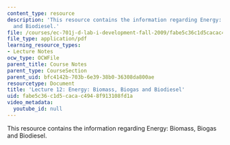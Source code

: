 ```yaml
---
content_type: resource
description: 'This resource contains the information regarding Energy: Biomass, Biogas
  and Biodiesel.'
file: /courses/ec-701j-d-lab-i-development-fall-2009/fabe5c36c1d5cacac4948f913108fd1a_MITEC_701JF09_lec12_nb.pdf
file_type: application/pdf
learning_resource_types:
- Lecture Notes
ocw_type: OCWFile
parent_title: Course Notes
parent_type: CourseSection
parent_uid: bfc4142b-703b-6e39-38b0-36308da800ae
resourcetype: Document
title: 'Lecture 12: Energy: Biomass, Biogas and Biodiesel'
uid: fabe5c36-c1d5-caca-c494-8f913108fd1a
video_metadata:
  youtube_id: null
---
```

This resource contains the information regarding Energy: Biomass, Biogas and Biodiesel.